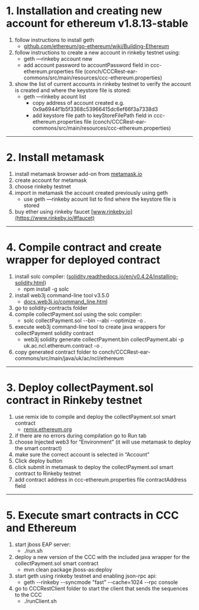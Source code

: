 # 1. Installation and creating new account for ethereum v1.8.13-stable

1. follow instructions to install geth
	- [github.com/ethereum/go-ethereum/wiki/Building-Ethereum](https://github.com/ethereum/go-ethereum/wiki/Building-Ethereum)
2. follow instructions to create a new account in rinkeby testnet using:
	- geth —rinkeby account new
	- add account password to accountPassword field in ccc-ethereum.properties file (conch/CCCRest-ear-commons/src/main/resources/ccc-ethereum.properties)
3. show the list of current accounts in rinkeby testnet to verify the account is created and where the keystore file is stored:
	- geth —rinkeby acount list
		- copy address of account created e.g. 0x9a6944f1b5f3368c53966415dc6ef66f3a7338d3
		- add keystore file path to keyStoreFilePath field in ccc-ethereum.properties file  (conch/CCCRest-ear-commons/src/main/resources/ccc-ethereum.properties)




---

# 2. Install metamask

1. install metamask browser add-on from [metamask.io](https://metamask.io/)
2. create account for metamask
3. choose rinkeby testnet
4. import in metamask the account created previously using geth
	- use geth —rinkeby acount list  to find where the keystore file is stored
5. buy ether using rinkeby faucet [www.rinkeby.io](https://www.rinkeby.io/#faucet)




---

# 4. Compile contract and create wrapper for deployed contract

1. install solc compiler: ([solidity.readthedocs.io/en/v0.4.24/installing-solidity.html](http://solidity.readthedocs.io/en/v0.4.24/installing-solidity.html))
	- npm install -g solc
2. install web3j command-line tool v3.5.0
	- [docs.web3j.io/command_line.html](https://docs.web3j.io/command_line.html)
3. go to solidity-contracts folder
4. compile collectPayment.sol using the solc compiler:
	- solc collectPayment.sol --bin --abi --optimize -o .
5. execute web3j command-line tool to create java wrappers for collectPayment solidity contract
	- web3j solidity generate collectPayment.bin collectPayment.abi -p uk.ac.ncl.ethereum.contract -o .
6. copy generated contract folder to conch/CCCRest-ear-commons/src/main/java/uk/ac/ncl/ethereum




---

# 3. Deploy collectPayment.sol contract in Rinkeby testnet

1. use remix ide to compile and deploy the collectPayment.sol smart contract
	- [remix.ethereum.org](http://remix.ethereum.org)
2. if there are no errors during compilation go to Run tab
3. choose Injected web3 for “Environment” (it will use metamask to deploy the smart contract)
4. make sure the correct account is selected in “Account”
5. Click deploy button
6. click submit in metamask to deploy the collectPayment.sol smart contract to Rinkeby testnet
7. add contract address in ccc-ethereum.properties file contractAddress field




---

# 5. Execute smart contracts in CCC and Ethereum

1. start jboss EAP server:
	- ./run.sh
2. deploy a new version of the CCC with the included java wrapper for the collectPayment.sol smart contract
	- mvn clean package jboss-as:deploy
3. start geth using rinkeby testnet and enabling json-rpc api:
	- geth --rinkeby   --syncmode "fast" --cache=1024 --rpc console
4. go to  CCCRestClient folder to start the client that sends the sequences to the CCC
	- ./runClient.sh


